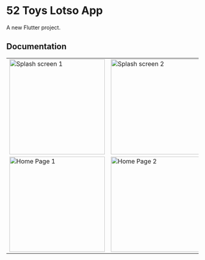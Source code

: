 # 52 Toys Lotso App
A new Flutter project.

## Documentation
<table>
  <tr>
    <td><img src="https://github.com/user-attachments/assets/b74c573d-c4da-4d67-942d-8cf57c846bc9" alt="Splash screen 1" width="250"></td>
    <td><img src="https://github.com/user-attachments/assets/a08dd0b4-86a1-4593-93e7-000a11e64ce7" alt="Splash screen 2" width="250"></td>
    <td><img src="https://github.com/user-attachments/assets/d6f90ed1-a455-4225-a1bc-f1e622de8e19" alt="Splash screen 3" width="250"></td>
  </tr>
    <tr>
    <td><img src="https://github.com/user-attachments/assets/22b4fbd5-1879-4d47-816c-d8e07466221b" alt="Home Page 1" width="250"></td>
    <td><img src="https://github.com/user-attachments/assets/749f7ca4-ad41-436f-b434-9b655d4e37661" alt="Home Page 2" width="250"></td>
    <td><img src="https://github.com/user-attachments/assets/f319136c-3442-401f-b5be-951d93ce89a4" alt="Drawer" width="250"></td>
  </tr>
<table>

